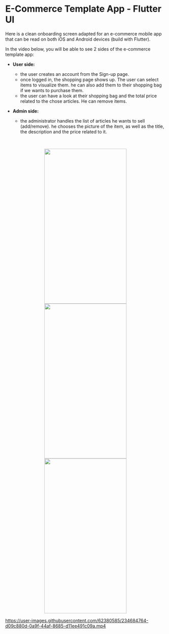 # E-Commerce Template App  - Flutter UI

Here is a clean onboarding screen adapted for an e-commerce mobile app that can be read on both iOS and Android devices (build with Flutter). 

In the video below, you will be able to see 2 sides of the e-commerce template app: 
- **User side:** 
    - the user creates an account from the Sign-up page. 
    - once logged in, the shopping page shows up. The user can select items to visualize them. he can also add them to their shopping bag if we wants to purchase them.  
    - the user can have a look at their shopping bag and the total price related to the chose articles. He can remove items. 

- **Admin side:**
    - the administrator handles the list of articles he wants to sell (add/remove). he chooses the picture of the item, as well as the title, the description and the price related to it. 
    
<br />

<p align="center">
<img src="https://www.cjoint.com/doc/23_05/MEhxYnYZQ7R_Screenshot-2023-05-08-at-01.49.11.png" height="487" width="259">
<img src="https://www.cjoint.com/doc/23_05/MEhxYPWHHdR_Screenshot-2023-05-08-at-01.49.23.png" height="487" width="259">
<img src="https://www.cjoint.com/doc/23_05/MEhxZkh5z2R_Screenshot-2023-05-08-at-01.49.35.png" height="487" width="259">

</p>

https://user-images.githubusercontent.com/62380585/234684764-d09c880d-0a9f-44af-8685-d11ee491c09a.mp4

